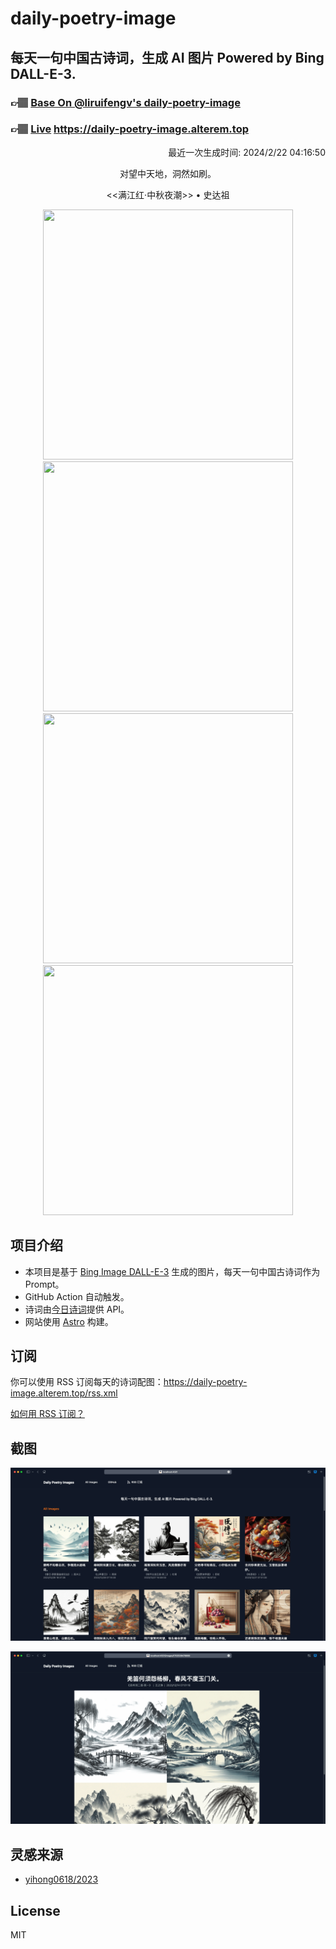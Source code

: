 
# daily-poetry-image

## 每天一句中国古诗词，生成 AI 图片 Powered by Bing DALL-E-3.

### 👉🏽 [Base On @liruifengv's daily-poetry-image](https://github.com/liruifengv/daily-poetry-image)

### 👉🏽 [Live](https://daily-poetry-image.alterem.top/) https://daily-poetry-image.alterem.top

<p align="right">
  最近一次生成时间: 2024/2/22 04:16:50
</p>
<p align="center">
对望中天地，洞然如刷。
</p>
<p align="center">
<<满江红·中秋夜潮>> • 史达祖
</p>
<p align="center">
<img src="https://tse1.mm.bing.net/th/id/OIG2.rxthPDgLPjei01KJvcro" height="400" width="400" />
<img src="https://tse4.mm.bing.net/th/id/OIG2.e9YCVfljGVygvgIUkC57" height="400" width="400" />
<img src="https://tse3.mm.bing.net/th/id/OIG2.SWOIQ492wUyNv4nV6JC9" height="400" width="400" />
<img src="https://tse4.mm.bing.net/th/id/OIG2.v3i5Gjp.E2Ap5xVpPDFI" height="400" width="400" />
</p>

## 项目介绍

-   本项目是基于 [Bing Image DALL-E-3](https://www.bing.com/images/create) 生成的图片，每天一句中国古诗词作为 Prompt。
-   GitHub Action 自动触发。
-   诗词由[今日诗词](https://www.jinrishici.com/)提供 API。
-   网站使用 [Astro](https://astro.build) 构建。

## 订阅

你可以使用 RSS 订阅每天的诗词配图：https://daily-poetry-image.alterem.top/rss.xml

[如何用 RSS 订阅？](https://zhuanlan.zhihu.com/p/55026716)

## 截图

![图片列表](./screenshots/Snipaste_2023-12-28_21-00-26.png)

![图片详情](./screenshots/Snipaste_2023-12-28_21-00-53.png)

## 灵感来源

-   [yihong0618/2023](https://github.com/yihong0618/2023)

## License

MIT
